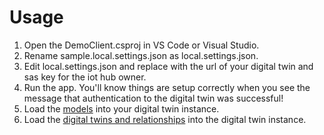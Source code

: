 # Usage
1. Open the DemoClient.csproj in VS Code or Visual Studio.
2. Rename sample.local.settings.json as local.settings.json.
3. Edit local.settings.json and replace with the url of your digital twin and sas key for the iot hub owner.
4. Run the app.  You'll know things are setup correctly when you see the message that authentication to the digital twin was successful!
5. Load the [models](models) into your digital twin instance.
6. Load the [digital twins and relationships](data) into the digital twin instance.